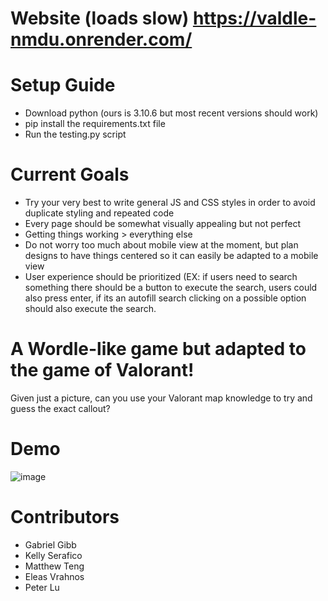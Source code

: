 # Website (loads slow) https://valdle-nmdu.onrender.com/

# Setup Guide
- Download python (ours is 3.10.6 but most recent versions should work)
- pip install the requirements.txt file
- Run the testing.py script

# Current Goals
- Try your very best to write general JS and CSS styles in order to avoid duplicate styling and repeated code
- Every page should be somewhat visually appealing but not perfect
- Getting things working > everything else
- Do not worry too much about mobile view at the moment, but plan designs to have things centered so it can easily be adapted to a mobile view
- User experience should be prioritized (EX: if users need to search something there should be a button to execute the search, users could also press enter, if its an autofill search clicking on a possible option should also
execute the search. 


# A Wordle-like game but adapted to the game of Valorant!
Given just a picture, can you use your Valorant map knowledge to try and guess the exact callout?
# Demo
![image](https://github.com/GabeGibb/valdle/assets/97437160/4c6e9016-8521-49bb-9145-f6f4d1a36881)
# Contributors
- Gabriel Gibb
- Kelly Serafico
- Matthew Teng
- Eleas Vrahnos
- Peter Lu
